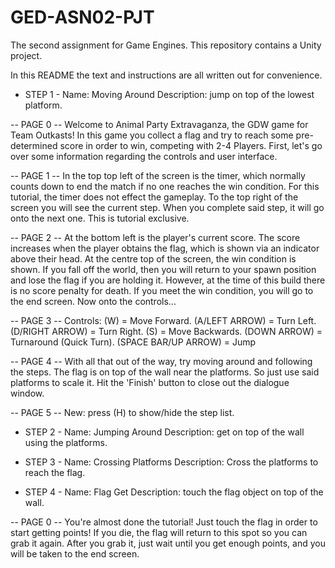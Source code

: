 # GED-ASN02-PJT
The second assignment for Game Engines. This repository contains a Unity project.

In this README the text and instructions are all written out for convenience.

- STEP 1 -
Name: Moving Around
Description: jump on top of the lowest platform.

-- PAGE 0 --
Welcome to Animal Party Extravaganza, the GDW game for Team Outkasts!
In this game you collect a flag and try to reach some pre-determined score in order to win, competing with 2-4 Players.
First, let's go over some information regarding the controls and user interface.

-- PAGE 1 --
In the top top left of the screen is the timer, which normally counts down to end the match if no one reaches the win condition.
For this tutorial, the timer does not effect the gameplay. 
To the top right of the screen you will see the current step.
When you complete said step, it will go onto the next one. This is tutorial exclusive.

-- PAGE 2 --
At the bottom left is the player's current score.
The score increases when the player obtains the flag, which is shown via an indicator above their head.
At the centre top of the screen, the win condition is shown.
If you fall off the world, then you will return to your spawn position and lose the flag if you are holding it.
However, at the time of this build there is no score penalty for death.
If you meet the win condition, you will go to the end screen.
Now onto the controls...

-- PAGE 3 --
Controls:
(W) = Move Forward. 
(A/LEFT ARROW) = Turn Left. 
(D/RIGHT ARROW) = Turn Right. 
(S) = Move Backwards. 
(DOWN ARROW) = Turnaround (Quick Turn).
(SPACE BAR/UP ARROW) = Jump

-- PAGE 4 --
With all that out of the way, try moving around and following the steps.
The flag is on top of the wall near the platforms. So just use said platforms to scale it.
Hit the 'Finish' button to close out the dialogue window.


-- PAGE 5 --
New: press (H) to show/hide the step list.

- STEP 2 -
Name: Jumping Around
Description: get on top of the wall using the platforms.

- STEP 3 -
Name: Crossing Platforms
Description: Cross the platforms to reach the flag.

- STEP 4 -
Name: Flag Get
Description: touch the flag object on top of the wall.

-- PAGE 0 --
You're almost done the tutorial! Just touch the flag in order to start getting points!
If you die, the flag will return to this spot so you can grab it again.
After you grab it, just wait until you get enough points, and you will be taken to the end screen.